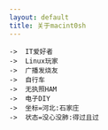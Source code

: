 ```yaml
---
layout: default
title: 关于macint0sh 
---
```


    ->  IT爱好者
    ->  Linux玩家
    ->  广播发烧友
    ->  自行车
    ->  无执照HAM
    ->  电子DIY
    ->  坐标=河北:石家庄
    ->  状态=没心没肺:得过且过
